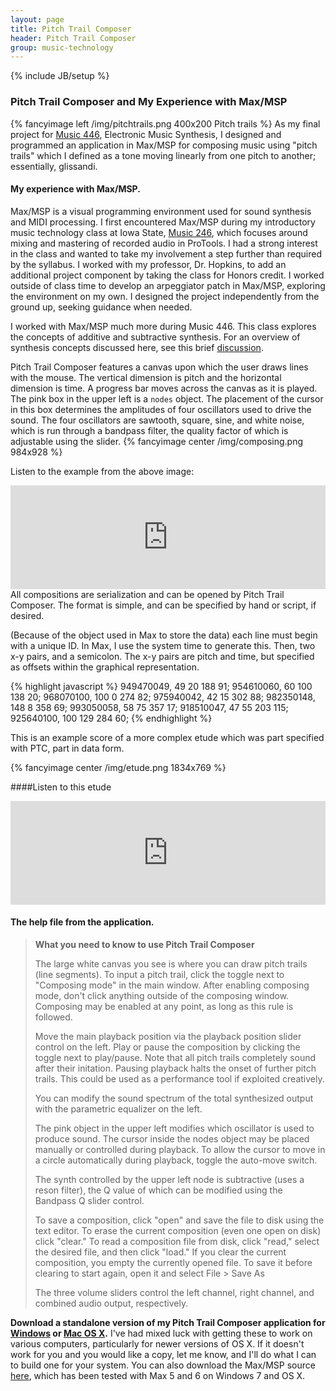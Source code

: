 ```yaml
---
layout: page
title: Pitch Trail Composer
header: Pitch Trail Composer
group: music-technology
---
```

{% include JB/setup %}

### Pitch Trail Composer and My Experience with Max/MSP
{% fancyimage left /img/pitchtrails.png 400x200 Pitch trails %}
As my final project for [Music 446](http://www.music.iastate.edu/courses/446/), Electronic Music Synthesis, I designed and programmed an application in Max/MSP for composing music using "pitch trails" which I defined as a tone moving linearly from one pitch to another; essentially, glissandi.

#### My experience with Max/MSP.
Max/MSP is a visual programming environment used for sound synthesis and MIDI processing. I first encountered Max/MSP during my introductory music technology class at Iowa State, [Music 246](http://www.music.iastate.edu/courses/246/), which focuses around mixing and mastering of recorded audio in ProTools. I had a strong interest in the class and wanted to take my involvement a step further than required by the syllabus. I worked with my professor, Dr. Hopkins, to add an additional project component by taking the class for Honors credit. I worked outside of class time to develop an arpeggiator patch in Max/MSP, exploring the environment on my own. I designed the project independently from the ground up, seeking guidance when needed. 

I worked with Max/MSP much more during Music 446. This class explores the concepts of additive and subtractive synthesis. For an overview of synthesis concepts discussed here, see this brief [discussion](http://www.sonicspot.com/guide/synthesistypes.html). 

Pitch Trail Composer features a canvas upon which the user draws lines with the mouse. The vertical dimension is pitch and the horizontal dimension is time. A progress bar moves across the canvas as it is played. The pink box in the upper left is a `nodes` object. The placement of the cursor in this box determines the amplitudes of four oscillators used to drive the sound. The four oscillators are sawtooth, square, sine, and white noise, which is run through a bandpass filter, the quality factor of which is adjustable using the slider. 
{% fancyimage center /img/composing.png 984x928 %} 
<br/>
 
Listen to the example from the above image:

<center><iframe width="100%" height="166" scrolling="no" frameborder="no" src="https://w.soundcloud.com/player/?url=http%3A%2F%2Fapi.soundcloud.com%2Ftracks%2F74590917&amp;color=33b5e5&amp;auto_play=false&amp;show_artwork=false"> </iframe></center>
All compositions are serialization and can be opened by Pitch Trail Composer. The format is simple, and can be specified by hand or script, if desired.

(Because of the object used in Max to store the data) each line must begin with a unique ID. In Max, I use the system time to generate this. Then, two x-y pairs, and a semicolon. The x-y pairs are pitch and time, but specified as offsets within the graphical representation. 

{% highlight javascript %}
949470049, 49 20 188 91; 
954610060, 60 100 138 20;
968070100, 100 0 274 82;
975940042, 42 15 302 88;
982350148, 148 8 358 69;
993050058, 58 75 357 17;
918510047, 47 55 203 115;
925640100, 100 129 284 60;
{% endhighlight %}

This is an example score of a more complex etude which was part specified with PTC, part in data form.

{% fancyimage center /img/etude.png 1834x769 %}


####Listen to this etude
<center><iframe width="100%" height="166" scrolling="no" frameborder="no" src="https://w.soundcloud.com/player/?url=http%3A%2F%2Fapi.soundcloud.com%2Ftracks%2F74578364&amp;color=33b5e5&amp;auto_play=false&amp;show_artwork=false"> </iframe></center>

#### The help file from the application.
> **What you need to know to use Pitch Trail Composer** 
> 
> The large white canvas you see is where you can draw pitch trails (line segments). To input a pitch trail, click the toggle next to "Composing mode" in the main window. After enabling composing mode, don't click anything outside of the composing window. Composing may be enabled at any point, as long as this rule is followed.
> 
> Move the main playback position via the playback position slider control on the left. Play or pause the composition by clicking the toggle next to play/pause. Note that all pitch trails completely sound after their initation. Pausing playback halts the onset of further pitch trails. This could be used as a performance tool if exploited creatively. 
> 
> You can modify the sound spectrum of the total synthesized output with the parametric equalizer on the left. 
> 
> The pink object in the upper left modifies which oscillator is used to produce sound. The cursor inside the nodes object may be placed manually or controlled during playback. To allow the cursor to move in a circle automatically during playback, toggle the auto-move switch.
> 
> The synth controlled by the upper left node is subtractive (uses a reson filter), the Q value of which can be modified using the Bandpass Q slider control. 
> 
> To save a composition, click "open" and save the file to disk using the text editor. To erase the current composition (even one open on disk) click "clear." To read a composition file from disk, click "read," select the desired file, and then click "load." If you clear the current composition, you empty the currently opened file. To save it before clearing to start again, open it and select File > Save As 
> 
> The three volume sliders control the left channel, right channel, and combined audio output, respectively. 


**Download a standalone version of my Pitch Trail Composer application for [Windows](/files/ptc-win7.zip) or [Mac OS X](/files/ptc-osx.zip).** I've had mixed luck with getting these to work on various computers, particularly for newer versions of OS X. If it doesn't work for you and you would like a copy, let me know, and I'll do what I can to build one for your system. You can also download the Max/MSP source [here](/files/ptc-src.zip), which has been tested with Max 5 and 6 on Windows 7 and OS X.

